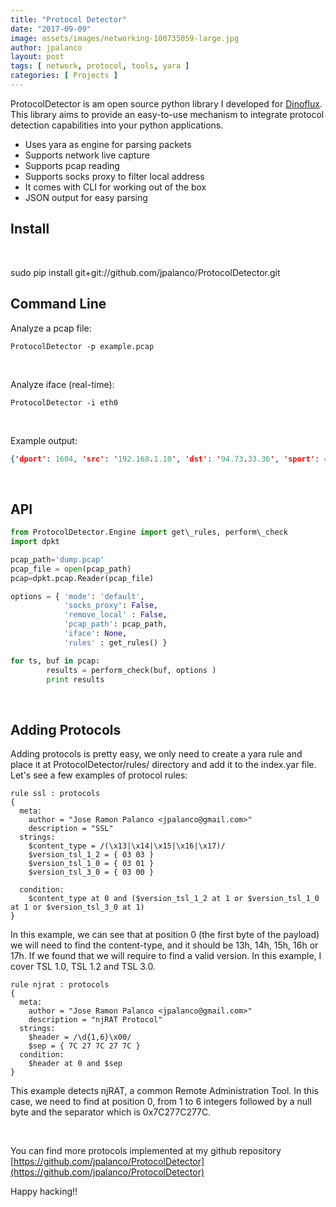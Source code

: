 ```yaml
---
title: "Protocol Detector"
date: "2017-09-09"
image: assets/images/networking-100735059-large.jpg
author: jpalanco
layout: post
tags: [ network, protocol, tools, yara ]
categories: [ Projects ]
---
```


ProtocolDetector is am open source python library I developed for [Dinoflux](https://www.dinoflux.com). This library aims to provide an easy-to-use mechanism to integrate protocol detection capabilities into your python applications.

- Uses yara as engine for parsing packets
- Supports network live capture
- Supports pcap reading
- Supports socks proxy to filter local address
- It comes with CLI for working out of the box
- JSON output for easy parsing

## Install

 

sudo pip install git+git://github.com/jpalanco/ProtocolDetector.git

## Command Line

Analyze a pcap file:
```
ProtocolDetector -p example.pcap
```
 

Analyze iface (real-time):
```
ProtocolDetector -i eth0
```
 

Example output:

```json
{'dport': 1604, 'src': '192.168.1.10', 'dst': '94.73.33.36', 'sport': 49181, 'protocols': [darkcomet]}
```
 

## API

``` python
from ProtocolDetector.Engine import get\_rules, perform\_check
import dpkt

pcap_path='dump.pcap'
pcap_file = open(pcap_path)
pcap=dpkt.pcap.Reader(pcap_file)

options = { 'mode': 'default',
            'socks_proxy': False,
            'remove_local' : False,
            'pcap_path': pcap_path,
            'iface': None,
            'rules' : get_rules() }

for ts, buf in pcap:
        results = perform_check(buf, options )
        print results
```
 

## Adding Protocols

Adding protocols is pretty easy, we only need to create a yara rule and place it at ProtocolDetector/rules/ directory and add it to the index.yar file. Let's see a few examples of protocol rules:

``` 
rule ssl : protocols
{
  meta:
    author = "Jose Ramon Palanco <jpalanco@gmail.com>"
    description = "SSL"
  strings:
    $content_type = /(\x13|\x14|\x15|\x16|\x17)/
    $version_tsl_1_2 = { 03 03 }
    $version_tsl_1_0 = { 03 01 }
    $version_tsl_3_0 = { 03 00 }

  condition:
    $content_type at 0 and ($version_tsl_1_2 at 1 or $version_tsl_1_0 at 1 or $version_tsl_3_0 at 1)
}
```

In this example, we can see that at position 0 (the first byte of the payload) we will need to find the content-type, and it should be 13h, 14h, 15h, 16h or 17h. If we found that we will require to find a valid version. In this example, I cover TSL 1.0, TSL 1.2 and TSL 3.0.

```
rule njrat : protocols
{
  meta:
    author = "Jose Ramon Palanco <jpalanco@gmail.com>"
    description = "njRAT Protocol"
  strings:
    $header = /\d{1,6}\x00/
    $sep = { 7C 27 7C 27 7C }
  condition:
    $header at 0 and $sep
}
```

This example detects njRAT, a common Remote Administration Tool. In this case, we need to find at position 0, from 1 to 6 integers followed by a null byte and the separator which is 0x7C277C277C.

 

You can find more protocols implemented at my github repository [https://github.com/jpalanco/ProtocolDetector](https://github.com/jpalanco/ProtocolDetector)

Happy hacking!!
